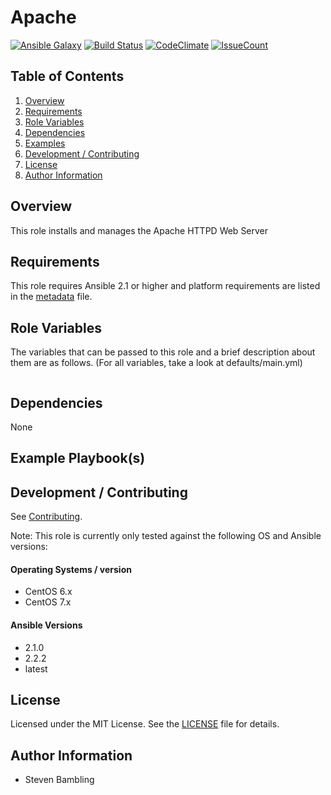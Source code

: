 Apache 
===
[![Ansible Galaxy](https://img.shields.io/badge/ansible--galaxy-smbambling.apache-blue.svg)](https://galaxy.ansible.com/smbambling/apache/)
[![Build Status](https://travis-ci.org/smbambling/ansible-role-apache.svg?branch=master)](https://travis-ci.org/smbambling/ansible-role-apache)
[![CodeClimate](https://codeclimate.com/github/smbambling/ansible-role-apache/badges/gpa.svg)](https://codeclimate.com/github/smbambling/ansible-role-apache)
[![IssueCount](https://codeclimate.com/github/smbambling/ansible-role-apache/badges/issue_count.svg)](https://codeclimate.com/github/smbambling/ansible-role-apache)

Table of Contents
-----------------
1. [Overview](#overview)
1. [Requirements](#requirements)
1. [Role Variables](#role-variables)
1. [Dependencies](#dependencies)
1. [Examples](#example-playbooks)
1. [Development / Contributing](#development--contributing)
1. [License](#license)
1. [Author Information](#author-information)

Overview
--------
This role installs and manages the Apache HTTPD Web Server

Requirements
------------
This role requires Ansible 2.1 or higher and platform requirements are listed in the [metadata](meta/main.yml) file.

Role Variables
--------------
The variables that can be passed to this role and a brief description about them are as follows. (For all variables, take a look at defaults/main.yml)

```yaml
```

Dependencies
------------
None

Example Playbook(s)
-------------------

Development / Contributing
--------------------------
See [Contributing](.github/CONTRIBUTING.md).

Note: This role is currently only tested against the following OS and Ansible versions:

#### Operating Systems / version
- CentOS 6.x
- CentOS 7.x

#### Ansible Versions
- 2.1.0
- 2.2.2
- latest

License
-------
Licensed under the MIT License. See the [LICENSE](./LICENSE) file for details.

Author Information
------------------
- Steven Bambling
